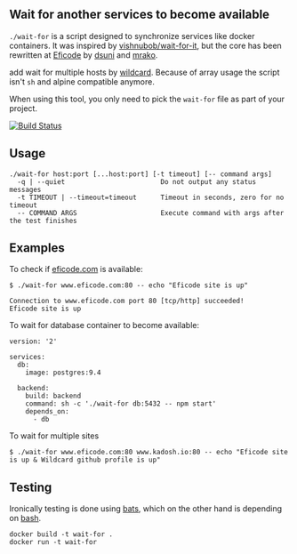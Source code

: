 ## Wait for another services to become available

`./wait-for` is a script designed to synchronize services like docker containers. It was inspired by [vishnubob/wait-for-it](https://github.com/vishnubob/wait-for-it), but the core has been rewritten at [Eficode](http://eficode.com/) by [dsuni](https://github.com/dsuni) and [mrako](https://github.com/mrako).

add wait for multiple hosts by [wildcard](https://github.com/wildcard). Because of array usage the script isn't `sh` and alpine compatible anymore. 

When using this tool, you only need to pick the `wait-for` file as part of your project.

[![Build Status](https://travis-ci.org/eficode/wait-for.svg?branch=master)](https://travis-ci.org/eficode/wait-for)

## Usage

```
./wait-for host:port [...host:port] [-t timeout] [-- command args]
  -q | --quiet                        Do not output any status messages
  -t TIMEOUT | --timeout=timeout      Timeout in seconds, zero for no timeout
  -- COMMAND ARGS                     Execute command with args after the test finishes
```

## Examples

To check if [eficode.com](https://eficode.com) is available:

```
$ ./wait-for www.eficode.com:80 -- echo "Eficode site is up"

Connection to www.eficode.com port 80 [tcp/http] succeeded!
Eficode site is up
```

To wait for database container to become available:


```
version: '2'

services:
  db:
    image: postgres:9.4

  backend:
    build: backend
    command: sh -c './wait-for db:5432 -- npm start'
    depends_on:
      - db
```

To wait for multiple sites

```
$ ./wait-for www.eficode.com:80 www.kadosh.io:80 -- echo "Eficode site is up & Wildcard github profile is up"
```

## Testing

Ironically testing is done using [bats](https://github.com/sstephenson/bats), which on the other hand is depending on [bash](https://en.wikipedia.org/wiki/Bash_(Unix_shell)).

    docker build -t wait-for .
    docker run -t wait-for

